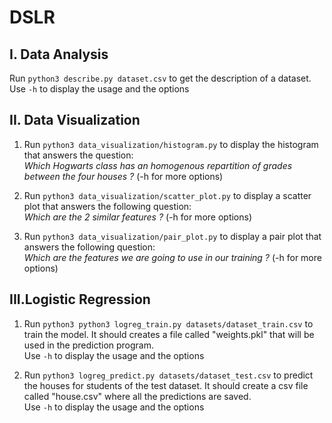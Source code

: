 # DSLR

## I. Data Analysis
Run ```python3 describe.py dataset.csv``` to get the description of a dataset. </br>Use ```-h``` to display the usage and the options

## II. Data Visualization

1. Run ```python3 data_visualization/histogram.py``` to display the histogram that answers the question:</br>*Which Hogwarts class has an homogenous repartition of grades between the four houses ?* (-h for more options)

2. Run ```python3 data_visualization/scatter_plot.py``` to display a scatter plot that answers the following question:</br>*Which are the 2 similar features ?* (-h for more options)

3. Run ```python3 data_visualization/pair_plot.py``` to display a pair plot that answers the following question:</br>*Which are the features we are going to use in our training ?* (-h for more options)

## III.Logistic Regression

1. Run ```python3 python3 logreg_train.py datasets/dataset_train.csv``` to train the model. It should creates a file called "weights.pkl" that will be used in the prediction program.</br>Use ```-h``` to display the usage and the options

2. Run ```python3 logreg_predict.py datasets/dataset_test.csv``` to predict the houses for students of the test dataset. It should create a csv file called "house.csv" where all the predictions are saved.</br>Use ```-h``` to display the usage and the options

